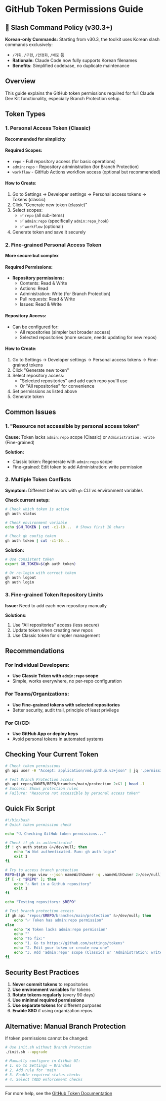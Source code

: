 # GitHub Token Permissions Guide

## 🔄 Slash Command Policy (v30.3+)

**Korean-only Commands:** Starting from v30.3, the toolkit uses Korean slash commands exclusively:
- `/기획`, `/구현`, `/안정화`, `/배포` 등
- **Rationale:** Claude Code now fully supports Korean filenames
- **Benefits:** Simplified codebase, no duplicate maintenance

## Overview
This guide explains the GitHub token permissions required for full Claude Dev Kit functionality, especially Branch Protection setup.

## Token Types

### 1. Personal Access Token (Classic)
**Recommended for simplicity**

#### Required Scopes:
- `repo` - Full repository access (for basic operations)
- `admin:repo` - Repository administration (for Branch Protection)
- `workflow` - GitHub Actions workflow access (optional but recommended)

#### How to Create:
1. Go to Settings → Developer settings → Personal access tokens → Tokens (classic)
2. Click "Generate new token (classic)"
3. Select scopes:
   - ✅ `repo` (all sub-items)
   - ✅ `admin:repo` (specifically `admin:repo_hook`)
   - ✅ `workflow` (optional)
4. Generate token and save it securely

### 2. Fine-grained Personal Access Token
**More secure but complex**

#### Required Permissions:
- **Repository permissions:**
  - Contents: Read & Write
  - Actions: Read
  - Administration: Write (for Branch Protection)
  - Pull requests: Read & Write
  - Issues: Read & Write

#### Repository Access:
- Can be configured for:
  - All repositories (simpler but broader access)
  - Selected repositories (more secure, needs updating for new repos)

#### How to Create:
1. Go to Settings → Developer settings → Personal access tokens → Fine-grained tokens
2. Click "Generate new token"
3. Select repository access:
   - "Selected repositories" and add each repo you'll use
   - Or "All repositories" for convenience
4. Set permissions as listed above
5. Generate token

## Common Issues

### 1. "Resource not accessible by personal access token"
**Cause:** Token lacks `admin:repo` scope (Classic) or `Administration: write` (Fine-grained)

**Solution:**
- Classic token: Regenerate with `admin:repo` scope
- Fine-grained: Edit token to add Administration: write permission

### 2. Multiple Token Conflicts
**Symptom:** Different behaviors with `gh` CLI vs environment variables

**Check current setup:**
```bash
# Check which token is active
gh auth status

# Check environment variable
echo $GH_TOKEN | cut -c1-10...  # Shows first 10 chars

# Check gh config token
gh auth token | cut -c1-10...
```

**Solution:**
```bash
# Use consistent token
export GH_TOKEN=$(gh auth token)

# Or re-login with correct token
gh auth logout
gh auth login
```

### 3. Fine-grained Token Repository Limits
**Issue:** Need to add each new repository manually

**Solutions:**
1. Use "All repositories" access (less secure)
2. Update token when creating new repos
3. Use Classic token for simpler management

## Recommendations

### For Individual Developers:
- **Use Classic Token with `admin:repo` scope**
- Simple, works everywhere, no per-repo configuration

### For Teams/Organizations:
- **Use Fine-grained tokens with selected repositories**
- Better security, audit trail, principle of least privilege

### For CI/CD:
- **Use GitHub App or deploy keys**
- Avoid personal tokens in automated systems

## Checking Your Current Token

```bash
# Check token permissions
gh api user -H "Accept: application/vnd.github.v3+json" | jq '.permissions'

# Test Branch Protection access
gh api repos/OWNER/REPO/branches/main/protection 2>&1 | head -1
# Success: Shows protection rules
# Failure: "Resource not accessible by personal access token"
```

## Quick Fix Script

```bash
#!/bin/bash
# Quick token permission check

echo "🔍 Checking GitHub token permissions..."

# Check if gh is authenticated
if ! gh auth status &>/dev/null; then
    echo "❌ Not authenticated. Run: gh auth login"
    exit 1
fi

# Try to access branch protection
REPO=$(gh repo view --json nameWithOwner -q .nameWithOwner 2>/dev/null)
if [ -z "$REPO" ]; then
    echo "⚠️ Not in a GitHub repository"
    exit 1
fi

echo "Testing repository: $REPO"

# Test branch protection access
if gh api "repos/$REPO/branches/main/protection" &>/dev/null; then
    echo "✅ Token has admin:repo permission"
else
    echo "❌ Token lacks admin:repo permission"
    echo ""
    echo "To fix:"
    echo "1. Go to https://github.com/settings/tokens"
    echo "2. Edit your token or create new one"
    echo "3. Add 'admin:repo' scope (Classic) or 'Administration: write' (Fine-grained)"
fi
```

## Security Best Practices

1. **Never commit tokens** to repositories
2. **Use environment variables** for tokens
3. **Rotate tokens regularly** (every 90 days)
4. **Use minimal required permissions**
5. **Use separate tokens** for different purposes
6. **Enable SSO** if using organization repos

## Alternative: Manual Branch Protection

If token permissions cannot be changed:

```bash
# Use init.sh without Branch Protection
./init.sh --upgrade

# Manually configure in GitHub UI:
# 1. Go to Settings → Branches
# 2. Add rule for 'main'
# 3. Enable required status checks
# 4. Select TADD enforcement checks
```

---

For more help, see the [GitHub Token Documentation](https://docs.github.com/en/authentication/keeping-your-account-and-data-secure/creating-a-personal-access-token)